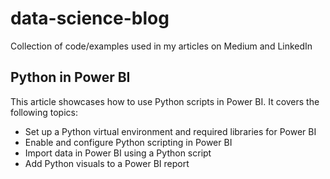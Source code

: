 # data-science-blog
Collection of code/examples used in my articles on Medium and LinkedIn

## Python in Power BI
This article showcases how to use Python scripts in Power BI. It covers the following topics:
* Set up a Python virtual environment and required libraries for Power BI
* Enable and configure Python scripting in Power BI
* Import data in Power BI using a Python script
* Add Python visuals to a Power BI report